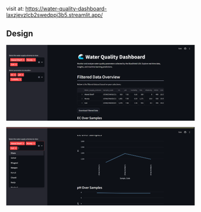 visit at: https://water-quality-dashboard-laxzjevzlcb2swedppj3b5.streamlit.app/

## Design ##
<!-- Basic syntax -->
![UI](im1.PNG)

![UI](im2.PNG)
